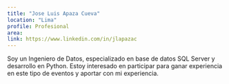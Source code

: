 ```yaml
---
title: "Jose Luis Apaza Cueva"
location: "Lima"
profile: Profesional
area: 
link: https://www.linkedin.com/in/jlapazac
---
```


Soy un Ingeniero de Datos, especializado en base de datos SQL Server y desarrollo en Python. Estoy interesado en participar para ganar experiencia en este tipo de eventos y aportar con mi experiencia.